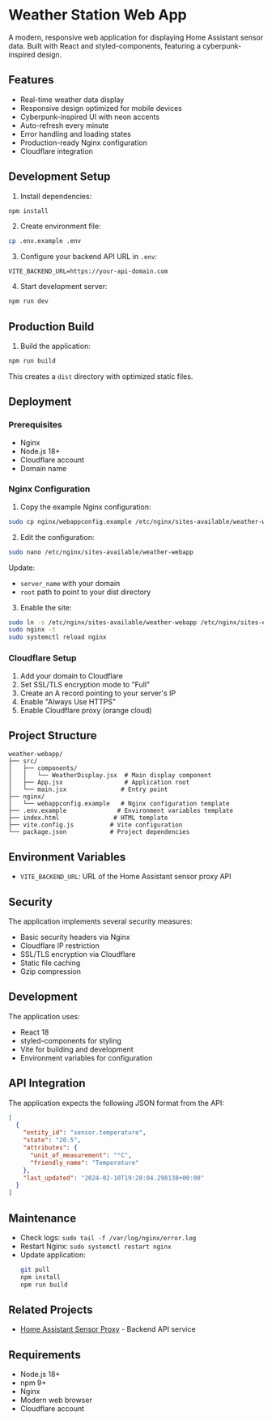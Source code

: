 # Weather Station Web App

A modern, responsive web application for displaying Home Assistant sensor data. Built with React and styled-components, featuring a cyberpunk-inspired design.

## Features

- Real-time weather data display
- Responsive design optimized for mobile devices
- Cyberpunk-inspired UI with neon accents
- Auto-refresh every minute
- Error handling and loading states
- Production-ready Nginx configuration
- Cloudflare integration

## Development Setup

1. Install dependencies:
```bash
npm install
```

2. Create environment file:
```bash
cp .env.example .env
```

3. Configure your backend API URL in `.env`:
```
VITE_BACKEND_URL=https://your-api-domain.com
```

4. Start development server:
```bash
npm run dev
```

## Production Build

1. Build the application:
```bash
npm run build
```

This creates a `dist` directory with optimized static files.

## Deployment

### Prerequisites
- Nginx
- Node.js 18+
- Cloudflare account
- Domain name

### Nginx Configuration

1. Copy the example Nginx configuration:
```bash
sudo cp nginx/webappconfig.example /etc/nginx/sites-available/weather-webapp
```

2. Edit the configuration:
```bash
sudo nano /etc/nginx/sites-available/weather-webapp
```

Update:
- `server_name` with your domain
- `root` path to point to your dist directory

3. Enable the site:
```bash
sudo ln -s /etc/nginx/sites-available/weather-webapp /etc/nginx/sites-enabled/
sudo nginx -t
sudo systemctl reload nginx
```

### Cloudflare Setup

1. Add your domain to Cloudflare
2. Set SSL/TLS encryption mode to "Full"
3. Create an A record pointing to your server's IP
4. Enable "Always Use HTTPS"
5. Enable Cloudflare proxy (orange cloud)

## Project Structure

```
weather-webapp/
├── src/
│   ├── components/
│   │   └── WeatherDisplay.jsx  # Main display component
│   ├── App.jsx                 # Application root
│   └── main.jsx               # Entry point
├── nginx/
│   └── webappconfig.example   # Nginx configuration template
├── .env.example              # Environment variables template
├── index.html               # HTML template
├── vite.config.js          # Vite configuration
└── package.json            # Project dependencies
```

## Environment Variables

- `VITE_BACKEND_URL`: URL of the Home Assistant sensor proxy API

## Security

The application implements several security measures:

- Basic security headers via Nginx
- Cloudflare IP restriction
- SSL/TLS encryption via Cloudflare
- Static file caching
- Gzip compression

## Development

The application uses:
- React 18
- styled-components for styling
- Vite for building and development
- Environment variables for configuration

## API Integration

The application expects the following JSON format from the API:
```json
[
  {
    "entity_id": "sensor.temperature",
    "state": "20.5",
    "attributes": {
      "unit_of_measurement": "°C",
      "friendly_name": "Temperature"
    },
    "last_updated": "2024-02-10T19:28:04.298138+00:00"
  }
]
```

## Maintenance

- Check logs: `sudo tail -f /var/log/nginx/error.log`
- Restart Nginx: `sudo systemctl restart nginx`
- Update application:
  ```bash
  git pull
  npm install
  npm run build
  ```

## Related Projects

- [Home Assistant Sensor Proxy](../rest/backend/README.md) - Backend API service

## Requirements

- Node.js 18+
- npm 9+
- Nginx
- Modern web browser
- Cloudflare account 
